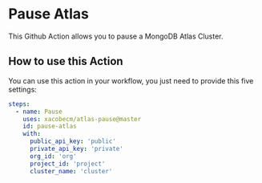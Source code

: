 # Pause Atlas

This Github Action allows you to pause a MongoDB Atlas Cluster.

## How to use this Action

You can use this action in your workflow, you just need to provide this five settings:
```yaml
steps:
  - name: Pause
    uses: xacobecm/atlas-pause@master
    id: pause-atlas
    with:
      public_api_key: 'public'
      private_api_key: 'private'
      org_id: 'org'
      project_id: 'project'
      cluster_name: 'cluster'

```
